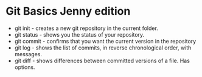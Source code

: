 # Git Basics Jenny edition

* git init - creates a new git repository in the current folder. 
* git status - shows you the status of your repository. 
* git commit - confirms that you want the current version in the repository
* git log - shows the list of commits, in reverse chronological order, with messages. 
* git diff - shows differences between committed versions of a file. Has options. 

